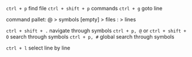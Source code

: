 `ctrl + p`      find file
`ctrl + shift + p`       commands
`ctrl + g`   goto line

command pallet:
@ > symbols
[empty] > files
: > lines


`ctrl + shift + .`    navigate through symbols
`ctrl + p, @` or `ctrl + shift + O`              search through symbols
`ctrl + p, #`              global search through symbols


`ctrl + l`    select line by line